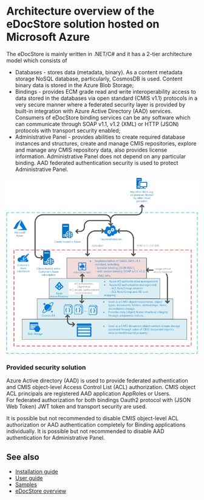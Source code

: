 <!--
---
title: "Architecture overview of the eDocStore solution hosted on Microsoft Azure"
description: Get an insight into the architecture of the eDocStore solution hosted on Microsoft Azure.
date: 09/11/2018
---
-->
# Architecture overview of the eDocStore solution hosted on Microsoft Azure

The eDocStore is mainly written in .NET/C# and it has a 2-tier architecture model which consists of 
* Databases - stores data (metadata, binary). As a content metadata storage NoSQL database, particularly, CosmosDB is used. Content binary data is stored in the Azure Blob Storage; 
* Bindings - provides ECM grade read and write interoperability access to data stored in the databases via open standard (CMIS v1.1) protocols in a very secure manner where a federated security layer is provided by built-in integration with Azure Active Directory (AAD) services. Consumers of eDocStore binding services can be any software which can communicate through SOAP v1.1, v1.2 (XML) or HTTP (JSON) protocols with transport security enabled;
* Administrative Panel - provides abilities to create required database instances and structures, create and manage CMIS repositories, explore and manage any CMIS repository data, also provides license information. Administrative Panel does not depend on any particular binding. AAD federated authentication security is used to protect Administrative Panel.

![The decomposition of the architecture of the eDocStore solution hosted on Microsoft Azure](media/edocstore-azure-architecture-overview/edocstoreazurearchitecture.png "edocstoreazurearchitecture")  

### Provided security solution

Azure Active directory (AAD) is used to provide federated authentication and CMIS object-level Access Control List (ACL) authorization. CMIS object ACL principals are registered AAD application AppRoles or Users.  
For federated authorization for both bindings Oauth2 protocol with (JSON Web Token) JWT token and transport security are used.

It is possible but not recommended to disable CMIS object-level ACL authorization or AAD authentication completely for Binding applications individually.
It is possible but not recommended to disable AAD authentication for Administrative Panel.

## See also
- [Installation guide](edocstore-azure-installation-guide.md)
- [User guide](edocstore-azure-user-guide.md)
- [Samples](edocstore-azure-samples.md)
- [eDocStore overview](welcome.md)
